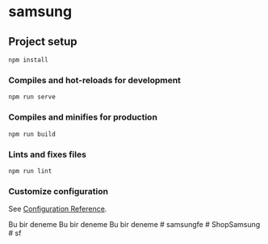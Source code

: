 # samsung

## Project setup
```
npm install
```

### Compiles and hot-reloads for development
```
npm run serve
```

### Compiles and minifies for production
```
npm run build
```

### Lints and fixes files
```
npm run lint
```

### Customize configuration
See [Configuration Reference](https://cli.vuejs.org/config/).


Bu bir deneme
Bu bir deneme
Bu bir deneme
#   s a m s u n g f e  
 #   S h o p S a m s u n g  
 #   s f  
 